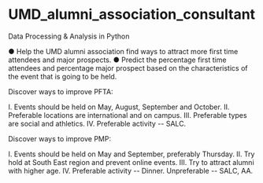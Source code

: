 # UMD_alumni_association_consultant
Data Processing &amp; Analysis in Python

●	Help the UMD alumni association find ways to attract more first time attendees and major prospects.
●	Predict the percentage first time attendees and percentage major prospect based on the characteristics of the event that is going to be held.

Discover ways to improve PFTA:

I.	 Events should be held on May, August, September and October.
II.	Preferable locations are international and on campus.
III.	Preferable types are social and athletics.
IV.	Preferable activity -- SALC.

Discover ways to improve PMP:

I.	Events should be held on May and September, preferably Thursday.
II.	Try hold at South East region and prevent online events.
III.	Try to attract alumni with higher age.
IV.	Preferable activity -- Dinner. Unpreferable -- SALC, AA.
